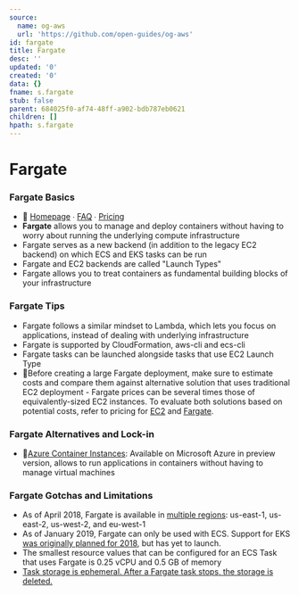 ```yaml
---
source:
  name: og-aws
  url: 'https://github.com/open-guides/og-aws'
id: fargate
title: Fargate
desc: ''
updated: '0'
created: '0'
data: {}
fname: s.fargate
stub: false
parent: 684025f0-af74-48ff-a902-bdb787eb0621
children: []
hpath: s.fargate
---
```

# Fargate

### Fargate Basics

- 📒 [Homepage](https://aws.amazon.com/fargate/) ∙ [FAQ](https://aws.amazon.com/fargate/faqs/) ∙ [Pricing](https://aws.amazon.com/fargate/pricing/)
- **Fargate** allows you to manage and deploy containers without having to worry about running the underlying compute infrastructure
- Fargate serves as a new backend (in addition to the legacy EC2 backend) on which ECS and EKS tasks can be run
- Fargate and EC2 backends are called "Launch Types"
- Fargate allows you to treat containers as fundamental building blocks of your infrastructure

### Fargate Tips

- Fargate follows a similar mindset to Lambda, which lets you focus on applications, instead of dealing with underlying infrastructure
- Fargate is supported by CloudFormation, aws-cli and ecs-cli
- Fargate tasks can be launched alongside tasks that use EC2 Launch Type
- 💸Before creating a large Fargate deployment, make sure to estimate costs and compare them against alternative solution that uses traditional EC2 deployment - Fargate prices can be several times those of equivalently-sized EC2 instances. To evaluate both solutions based on potential costs, refer to pricing for [EC2](https://aws.amazon.com/ec2/pricing/) and [Fargate](https://aws.amazon.com/fargate/pricing/).

### Fargate Alternatives and Lock-in

- 🚪[Azure Container Instances](https://azure.microsoft.com/en-us/services/container-instances/): Available on Microsoft Azure in preview version, allows to run applications in containers without having to manage virtual machines

### Fargate Gotchas and Limitations

- As of April 2018, Fargate is available in [multiple regions](https://aws.amazon.com/about-aws/whats-new/2018/04/aws-fargate-now-available-in-ohio--oregon--and-ireland-regions/): us-east-1, us-east-2, us-west-2, and eu-west-1
- As of January 2019, Fargate can only be used with ECS. Support for EKS [was originally planned for 2018](https://aws.amazon.com/blogs/aws/aws-fargate/), but has yet to launch.
- The smallest resource values that can be configured for an ECS Task that uses Fargate is 0.25 vCPU and 0.5 GB of memory
- [Task storage is ephemeral. After a Fargate task stops, the storage is deleted.](https://docs.aws.amazon.com/AmazonECS/latest/developerguide/fargate-task-storage.html)
